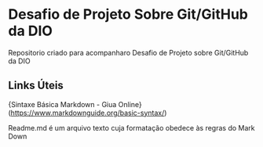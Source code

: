 # Desafio de Projeto Sobre Git/GitHub da DIO
Repositorio criado para acompanharo Desafio de Projeto sobre Git/GitHub da DIO

## Links Úteis
{Sintaxe Básica Markdown - Giua Online}(https://www.markdownguide.org/basic-syntax/)

Readme.md é um arquivo texto cuja formatação obedece às regras do Mark Down

